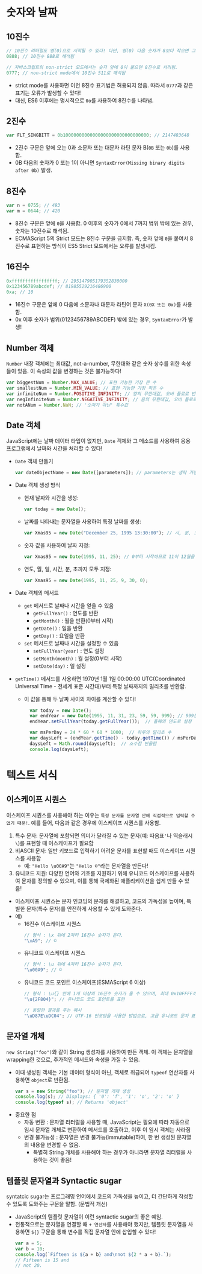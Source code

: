 # 숫자와 날짜
## 10진수
```js
// 10진수 리터럴도 영(0)으로 시작될 수 있다! 다만, 영(0) 다음 숫자가 8보다 작으면 그 숫자는 8진법으로 해석됨
0888; // 10진수 888로 해석됨

// 자바스크립트의 non-strict 모드에서는 숫자 앞에 0이 붙으면 8진수로 처리됨.
0777; // non-strict mode에서 10진수 511로 해석됨
```
- strict mode를 사용하면 이런 8진수 표기법은 허용되지 않음. 따라서 `0777`과 같은 표기는 오류가 발생할 수 있다!
- 대신, ES6 이후에는 명시적으로 `0o`를 사용하여 8진수를 나타냄. 

## 2진수
```js
var FLT_SINGBITT = 0b10000000000000000000000000000000; // 2147483648
```
- 2진수 구문은 앞에 오는 0과 소문자 또는 대문자 라틴 문자 B(`0B` 또는 `0b`)를 사용함.
- 0B 다음의 숫자가 0 또는 1이 아니면 `SyntaxError(Missing binary digits after 0b)` 발생.

## 8진수
```js
var n = 0755; // 493
var m = 0644; // 420
```
- 8진수 구문은 앞에 `0`을 사용함. 0 이후의 숫자가 0에서 7까지 범위 밖에 있는 경우, 숫자는 10진수로 해석됨. 
- ECMAScript 5의 Strict 모드는 8진수 구문을 금지함. 즉, 숫자 앞에 `0`을 붙여서 8진수로 표현하는 방식이 ES5 Strict 모드에서는 오류를 발생시킴. 

## 16진수
```js
0xfffffffffffffffff; // 295147905179352830000
0x123456789abcdef; // 81985529216486900
0xa; // 10
```
- 16진수 구문은 앞에 0 다음에 소문자나 대문자 라틴어 문자 `X(0X 또는 0x)`를 사용함. 
- 0x 이후 숫자가 범위(0123456789ABCDEF) 밖에 있는 경우, `SyntaxError`가 발생!

## Number 객체
`Number` 내장 객체에는 최대값, not-a-number, 무한대와 같은 숫자 상수를 위한 속성들이 있음. 이 속성의 값을 변경하는 것은 불가능하다!
```js
var biggestNum = Number.MAX_VALUE; // 표현 가능한 가장 큰 수
var smallestNum = Number.MIN_VALUE; // 표현 가능한 가장 작은 수
var infiniteNum = Number.POSITIVE_INFINITY; // 양의 무한대값, 오버 플로로 반환됨
var negInfiniteNum = Number.NEGATIVE_INFINITY; // 음의 무한대값, 오버 플로로 반환됨
var notANum = Number.NaN; // '숫자가 아닌' 특수값
```

## Date 객체
JavaScript에는 날짜 데이터 타입이 없지만, `Date` 객체와 그 메소드를 사용하여 응용 프로그램에서 날짜와 시간을 처리할 수 있다!
- `Date` 객체 만들기
  ```js
  var dateObjectName = new Date([parameters]); // parameters는 생략 가능하며, 생략 시 현재 날짜와 시간이 사용됨
  ```

- Date 객체 생성 방식
  - 현재 날짜와 시간을 생성:
    ```js
    var today = new Date();
    ```
  - 날짜를 나타내는 문자열을 사용하여 특정 날짜를 생성:
    ```js
    var Xmas95 = new Date("December 25, 1995 13:30:00"); // 시, 분, 초 생략 가능하며, 생략된 부분은 0으로 설정됨
    ```
  - 숫자 값을 사용하여 날짜 지정:
    ```js
    var Xmas95 = new Date(1995, 11, 25); // 0부터 시작하므로 11이 12월을 의미함.
    ```
  - 연도, 월, 일, 시간, 분, 초까지 모두 지정: 
    ```js
    var Xmas95 = new Date(1995, 11, 25, 9, 30, 0);
    ```

- Date 객체의 메서드
  - `get` 메서드로 날짜나 시간을 얻을 수 있음
    - `getFullYear()` : 연도를 반환
    - `getMonth()` : 월을 반환(0부터 시작) 
    - `getDate()` : 일을 반환
    - `getDay()` : 요일을 반환
  - `set` 메서드로 날짜나 시간을 설정할 수 있음
    - `setFullYear(year)` : 연도 설정
    - `setMonth(month)` : 월 설정(0부터 시작)
    - `setDate(day)` : 일 설정

- `getTime()` 메서드를 사용하면 1970년 1월 1일 00:00:00 UTC(Coordinated Universal Time - 전세계 표준 시간대)부터 특정 날짜까지의 밀리초를 반환함. 
  - 이 값을 통해 두 날짜 사이의 차이를 계산할 수 있다!
    ```js
      var today = new Date();
      var endYear = new Date(1995, 11, 31, 23, 59, 59, 999); // 999는 밀리초 - 그 해의 마지막 순간을 의미함.
      endYear.setFullYear(today.getFullYear());  // 올해의 연도로 설정

      var msPerDay = 24 * 60 * 60 * 1000;  // 하루의 밀리초 수
      var daysLeft = (endYear.getTime() - today.getTime()) / msPerDay;  // 남은 일수 계산
      daysLeft = Math.round(daysLeft);  // 소수점 반올림
      console.log(daysLeft);
    ```

# 텍스트 서식
## 이스케이프 시퀀스
이스케이프 시퀀스를 사용해야 하는 이유는 `특정 문자를 문자열 안에 직접적으로 입력할 수 없기 때문!`. 예를 들어, 다음과 같은 경우에 이스케이프 시퀀스를 사용함.
1. 특수 문자: 문자열에 포함되면 의미가 달라질 수 있는 문자(예: 따옴표`'`나 역슬래시`\`)를 표현할 때 이스케이프가 필요함
2. 비ASCII 문자: 일반 키보드로 입력하기 어려운 문자를 표현할 때도 이스케이프 시퀀스를 사용함 
    - 예: `"Hello \u00A9"`는 `"Hello ©"`라는 문자열을 만든다!
3. 유니코드 지원: 다양한 언어와 기호를 지원하기 위해 유니코드 이스케이프를 사용하여 문자를 정의할 수 있으며, 이를 통해 국제화된 애플리케이션을 쉽게 만들 수 있음!
- 이스케이프 시퀀스는 문자 인코딩의 문제를 해결하고, 코드의 가독성을 높이며, 특별한 문자(특수 문자)를 안전하게 사용할 수 있게 도와준다.
- 예)
  - 16진수 이스케이프 시퀀스
    ```js
    // 형식 : \x 뒤에 2자리 16진수 숫자가 온다.
    "\xA9"; // ©
    ```
  - 유니코드 이스케이프 시퀀스
    ```js
    // 형식 : \u 뒤에 4자리 16진수 숫자가 온다.
    "\u00A9"; // ©
    ```
  - 유니코드 코드 포인트 이스케이프(ESMAScript 6 이상)
    ```js
    // 형식 : \u{} 안에 1개 이상의 16진수 숫자가 올 수 있으며, 최대 0x10FFFF까지 사용 가능
    "\u{2F804}"; // 유니코드 코드 포인트를 표현

    // 동일한 결과를 주는 예시
    "\uD87E\uDC04"; // UTF-16 인코딩을 사용한 방법으로, 고급 유니코드 문자 표현을 위해 두 개의 이스케이프 시퀀스를 결합한 것!
    ```

## 문자열 개체
`new String("foo")`와 같이 String 생성자를 사용하여 만든 객체. 이 객체는 문자열을 wrapping한 것으로, 추가적인 메서드와 속성을 가질 수 있음.
  - 이때 생성된 객체는 기본 데이터 형식이 아닌, 객체로 취급되어 `typeof` 연산자를 사용하면 `object`로 반환됨.
    ```js
    var s = new String("foo"); // 문자열 개체 생성
    console.log(s); // Displays: { '0': 'f', '1': 'o', '2': 'o' }
    console.log(typeof s); // Returns 'object'

    ```
- 중요한 점
  - 자동 변환 : 문자열 리터럴을 사용할 때, JavaScript는 필요에 따라 자동으로 임시 문자열 개체로 변환하여 메서드를 호출하고, 이후 이 임시 객체는 사라짐
  - 변경 불가능성 : 문자열은 변경 불가능(immutable)하여, 한 번 생성된 문자열의 내용을 변경할 수 없음.
    - 특별히 String 개체를 사용해야 하는 경우가 아니라면 문자열 리터럴을 사용하는 것이 좋음!
  
## 템플릿 문자열과 Syntactic sugar
syntatcic sugar는 프로그래밍 언어에서 코드의 가독성을 높이고, 더 간단하게 작성할 수 있도록 도와주는 구문을 말함. (문법적 개선)
- JavaScript의 템플릿 문자열이 이런 syntactic sugar의 좋은 예임. 
- 전통적으로는 문자열을 연결할 때 `+ 연산자`를 사용해야 했지만, 템플릿 문자열을 사용하면 `${}` 구문을 통해 변수를 직접 문자열 안에 삽입할 수 있다!
    ```js
    var a = 5;
    var b = 10;
    console.log(`Fifteen is ${a + b} and\nnot ${2 * a + b}.`);
    // Fifteen is 15 and 
    // not 20.
    ```